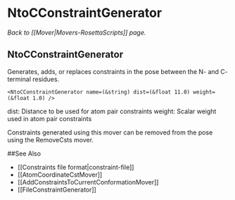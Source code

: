 # NtoCConstraintGenerator
*Back to [[Mover|Movers-RosettaScripts]] page.*
## NtoCConstraintGenerator

Generates, adds, or replaces constraints in the pose between the N- and C- terminal residues.

```
<NtoCConstraintGenerator name=(&string) dist=(&float 11.0) weight=(&float 1.0) />
```

dist: Distance to be used for atom pair constraints
weight: Scalar weight used in atom pair constraints

Constraints generated using this mover can be removed from the pose using the RemoveCsts mover.

##See Also

* [[Constraints file format|constraint-file]]
* [[AtomCoordinateCstMover]]
* [[AddConstraintsToCurrentConformationMover]]
* [[FileConstraintGenerator]]
